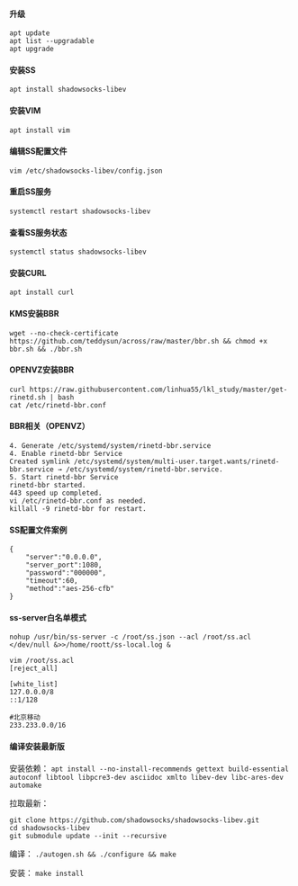 #### 升级

```
apt update
apt list --upgradable
apt upgrade
```

#### 安装SS

`apt install shadowsocks-libev`

#### 安装VIM

`apt install vim`

#### 编辑SS配置文件

`vim /etc/shadowsocks-libev/config.json`

#### 重启SS服务

`systemctl restart shadowsocks-libev`

#### 查看SS服务状态

`systemctl status shadowsocks-libev`

#### 安装CURL

`apt install curl`

#### KMS安装BBR

`wget --no-check-certificate https://github.com/teddysun/across/raw/master/bbr.sh && chmod +x bbr.sh && ./bbr.sh`

#### OPENVZ安装BBR

```
curl https://raw.githubusercontent.com/linhua55/lkl_study/master/get-rinetd.sh | bash
cat /etc/rinetd-bbr.conf
```

#### BBR相关（OPENVZ）

```
4. Generate /etc/systemd/system/rinetd-bbr.service
4. Enable rinetd-bbr Service
Created symlink /etc/systemd/system/multi-user.target.wants/rinetd-bbr.service → /etc/systemd/system/rinetd-bbr.service.
5. Start rinetd-bbr Service
rinetd-bbr started.
443 speed up completed.
vi /etc/rinetd-bbr.conf as needed.
killall -9 rinetd-bbr for restart.
```

####  SS配置文件案例

```
{
    "server":"0.0.0.0",
    "server_port":1080,
    "password":"000000",
    "timeout":60,
    "method":"aes-256-cfb"
}
```


#### ss-server白名单模式

`nohup /usr/bin/ss-server -c /root/ss.json --acl /root/ss.acl </dev/null &>>/home/roott/ss-local.log &`

```
vim /root/ss.acl
[reject_all]

[white_list]
127.0.0.0/8
::1/128

#北京移动
233.233.0.0/16
```

#### 编译安装最新版

安装依赖：
`apt install --no-install-recommends gettext build-essential autoconf libtool libpcre3-dev asciidoc xmlto libev-dev libc-ares-dev automake`

拉取最新：
```
git clone https://github.com/shadowsocks/shadowsocks-libev.git
cd shadowsocks-libev
git submodule update --init --recursive
```

编译：
`./autogen.sh && ./configure && make`

安装：
`make install`
